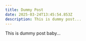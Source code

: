 ```yaml
---
title: Dummy Post
date: 2025-03-24T13:45:54.853Z
description: This is dummy post...
---
```

This is dummy post baby...